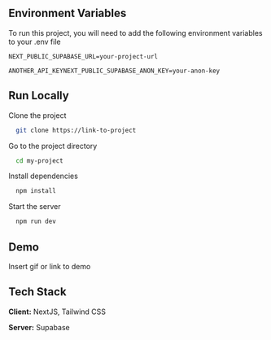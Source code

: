 
## Environment Variables

To run this project, you will need to add the following environment variables to your .env file

`NEXT_PUBLIC_SUPABASE_URL=your-project-url`

`ANOTHER_API_KEYNEXT_PUBLIC_SUPABASE_ANON_KEY=your-anon-key`


## Run Locally

Clone the project

```bash
  git clone https://link-to-project
```

Go to the project directory

```bash
  cd my-project
```

Install dependencies

```bash
  npm install
```

Start the server

```bash
  npm run dev
```


## Demo

Insert gif or link to demo


## Tech Stack

**Client:** NextJS, Tailwind CSS

**Server:** Supabase


